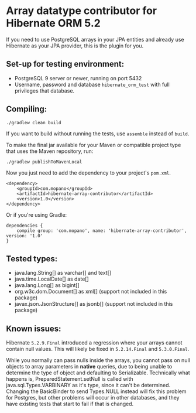 Array datatype contributor for Hibernate ORM 5.2
========

If you need to use PostgreSQL arrays in your JPA entities and already use
Hibernate as your JPA provider, this is the plugin for you.


Set-up for testing environment:
--------

* PostgreSQL 9 server or newer, running on port 5432
* Username, password and database `hibernate_orm_test` with full privileges that database.

Compiling:
--------

    ./gradlew clean build

If you want to build without running the tests, use `assemble` instead of `build`.

To make the final jar available for your Maven or compatible project type
that uses the Maven repository, run:

    ./gradlew publishToMavenLocal

Now you just need to add the dependency to your project's `pom.xml`.

    <dependency>
        <groupId>com.mopano</groupId>
        <artifactId>hibernate-array-contributor</artifactId>
        <version>1.0</version>
    </dependency>

Or if you're using Gradle:

    dependencies {
        compile group: 'com.mopano', name: 'hibernate-array-contributor', version: '1.0'
    }


Tested types:
--------

* java.lang.String[] as varchar[] and text[]
* java.time.LocalDate[] as date[]
* java.lang.Long[] as bigint[]
* org.w3c.dom.Document[] as xml[] (support not included in this package)
* javax.json.JsonStructure[] as jsonb[] (support not included in this package)


Known issues:
--------

Hibernate `5.2.9.Final` introduced a regression where your arrays cannot contain null values. This will likely be fixed in `5.2.14.Final` and `5.3.0.Final`.

While you normally can pass nulls inside the arrays, you cannot pass on null objects to array parameters in **native** queries, due to being
unable to determine the type of object and defaulting to Serializable. Technically what
happens is, PreparedStatement.setNull is called with java.sql.Types.VARBINARY as it's
type, since it can't be determined. Changing the BasicBinder to send Types.NULL instead
will fix this problem for Postgres, but other problems will occur in other databases,
and they have existing tests that start to fail if that is changed.
